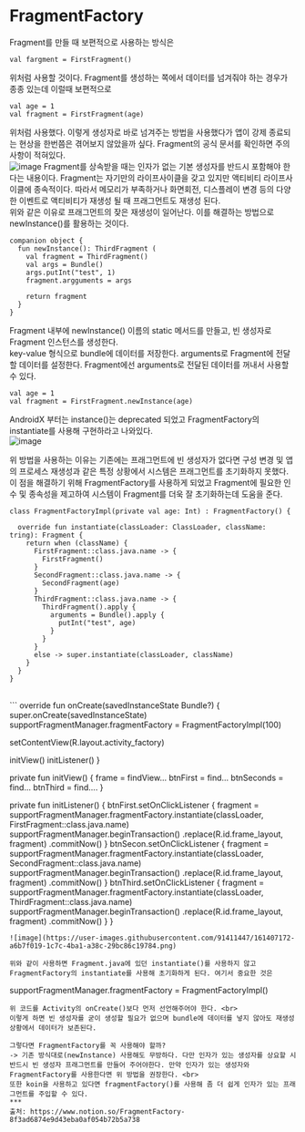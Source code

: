 # FragmentFactory
Fragment를 만들 때 보편적으로 사용하는 방식은
```
val fargment = FirstFragment()
```
위처럼 사용할 것이다. Fragment를 생성하는 쪽에서 데이터를 넘겨줘야 하는 경우가 종종 있는데 이럴때 보편적으로
```
val age = 1
val fragment = FirstFragment(age)
```
위처럼 사용했다. 이렇게 생성자로 바로 넘겨주는 방법을 사용했다가 앱이 강제 종료되는 현상을 한번쯤은 겪어보지 않았을까 싶다. Fragment의 공식 문서를 확인하면 주의사항이 적혀있다. <br>
![image](https://user-images.githubusercontent.com/91411447/161406896-1c949773-6a5d-4656-b757-84a5f80a37b3.png)
Fragment를 상속받을 때는 인자가 없는 기본 생성자를 반드시 포함해야 한다는 내용이다. Fragment는 자기만의 라이프사이클을 갖고 있지만 액티비티 라이프사이클에 종속적이다. 따라서 메모리가 부족하거나 화면회전, 디스플레이 변경 등의 다양한 이벤트로 액티비티가 재생성 될 때 프래그먼트도 재생성 된다. <br>
위와 같은 이유로 프래그먼트의 잦은 재생성이 일어난다. 이를 해결하는 방법으로 newInstance()를 활용하는 것이다.
```
companion object {
  fun newInstance(): ThirdFragment (
    val fragment = ThirdFragment()
    val args = Bundle()
    args.putInt("test", 1)
    fragment.argguments = args
    
    return fragment
  }
}
```
Fragment 내부에 newInstance() 이름의 static 메서드를 만들고, 빈 생성자로 Fragment 인스턴스를 생성한다. <br>
key-value 형식으로 bundle에 데이터를 저장한다.
arguments로 Fragment에 전달할 데이터를 설정한다.
Fragment에선 arguments로 전달된 데이터를 꺼내서 사용할 수 있다.
```
val age = 1
val fragment = FirstFragment.newInstance(age)
```
AndroidX 부터는 instance()는 deprecated 되었고 FragmentFactory의 instantiate를 사용해 구현하라고 나와있다. <br>
![image](https://user-images.githubusercontent.com/91411447/161407009-a394536a-edec-408e-aae1-5144467add36.png)

위 방법을 사용하는 이유는 기존에는 프래그먼트에 빈 생성자가 없다면 구성 변경 및 앱의 프로세스 재생성과 같은 특정 상황에서 시스템은 프래그먼트를 초기화하지 못했다. 이 점을 해결하기 위해 FragmentFactory를 사용하게 되었고 Fragment에 필요한 인수 및 종속성을 제고하여 시스템이 Fragment를 더욱 잘 초기화하는데 도움을 준다.
```
class FragmentFactoryImpl(private val age: Int) : FragmentFactory() {
  
  override fun instantiate(classLoader: ClassLoader, className: tring): Fragment {
    return when (className) {
      FirstFragment::class.java.name -> {
        FirstFragment()
      }
      SecondFragment::class.java.name -> {
        SecondFragment(age)
      }
      ThirdFragment::class.java.name -> {
        ThirdFragment().apply {
          arguments = Bundle().apply {
            putInt("test", age)
          }
        }
      }
      else -> super.instantiate(classLoader, className)
    }
  }
}
```
<br>
```
override fun onCreate(savedInstanceState Bundle?) {
  super.onCreate(savedInstanceState)
  supportFragmentManager.fragmentFactory = FragmentFactoryImpl(100)
  
  setContentView(R.layout.activity_factory)
  
  initView()
  initListener()
}

private fun initView() {
  frame = findView...
  btnFirst = find...
  btnSeconds = find...
  btnThird = find....
}

private fun initListener() {
  btnFirst.setOnClickListener {
    fragment = supportFragmentManager.fragmentFactory.instantiate(classLoader, FirstFragment::class.java.name)
    supportFragmentManager.beginTransaction()
      .replace(R.id.frame_layout, fragment)
      .commitNow()
  }
  btnSecon.setOnClickListener {
    fragment = supportFragmentManager.fragmentFactory.instantiate(classLoader, SecondFragment::class.java.name)
    supportFragmentManager.beginTransaction()
      .replace(R.id.frame_layout, fragment)
      .commitNow()
  }
  btnThird.setOnClickListener {
    fragment = supportFragmentManager.fragmentFactory.instantiate(classLoader, ThirdFragment::class.java.name)
    supportFragmentManager.beginTransaction()
      .replace(R.id.frame_layout, fragment)
      .commitNow()
  }
}
```
![image](https://user-images.githubusercontent.com/91411447/161407172-a6b7f019-1c7c-4ba1-a38c-29bc86c19784.png)

위와 같이 사용하면 Fragment.java에 있던 instantiate()를 사용하지 않고 FragmentFactory의 instantiate를 사용해 초기화하게 된다. 여기서 중요한 것은
```
supportFragmentManager.fragmentFactory = FragmentFactoryImpl()
```
위 코드를 Activity의 onCreate()보다 먼저 선언해주어야 한다. <br>
이렇게 하면 빈 생성자를 굳이 생성할 필요가 없으며 bundle에 데이터를 넣지 않아도 재생성 상황에서 데이터가 보존된다.

그렇다면 FragmentFactory를 꼭 사용해야 할까?
-> 기존 방식대로(newInstance) 사용해도 무방하다. 다만 인자가 있는 생성자를 상요할 시 반드시 빈 생성자 프래그먼트를 만들어 주어야한다. 만약 인자가 있는 생성자와 FragmentFactory를 사용한다면 위 방법을 권장한다. <br>
또한 koin을 사용하고 있다면 fragmentFactory()를 사용해 좀 더 쉽게 인자가 있는 프래그먼트를 주입할 수 있다.
***
출처: https://www.notion.so/FragmentFactory-8f3ad6874e9d43eba0af054b72b5a738
  
